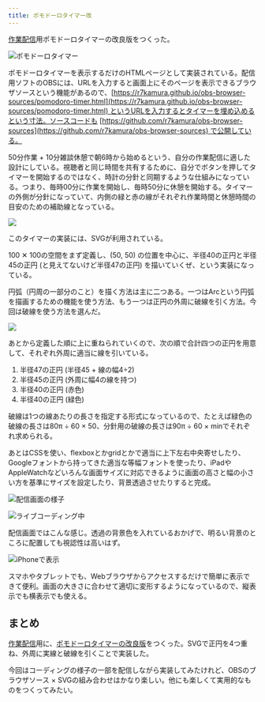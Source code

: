 ```yaml
---
title: ポモドーロタイマー改
---
```

[作業配信](https://www.youtube.com/c/r7kamura)用ポモドーロタイマーの改良版をつくった。

![](https://lh6.googleusercontent.com/BEwktBO-NgDCOP1-kzVF3PSec_Y7ASejv6uPwoI867CQVGWPsCGe3MNvO3XUtmFNLJZ-eFNzPJdCc9d6-hC-tEG50eheQWQM_y_4xFin3HsERZ2rykn7XKxhB_9XnKBYQRwGsCRLr1yxGN5vAHekQbZ8jiMwBqi94ZT68QZAKcdTEBPJvxxJM--xm4g3dg "ポモドーロタイマー")

ポモドーロタイマーを表示するだけのHTMLページとして実装されている。配信用ソフトのOBSには、URLを入力すると画面上にそのページを表示できるブラウザソースという機能があるので、[https://r7kamura.github.io/obs-browser-sources/pomodoro-timer.html](https://r7kamura.github.io/obs-browser-sources/pomodoro-timer.html) というURLを入力するとタイマーを埋め込めるという寸法。ソースコードも [https://github.com/r7kamura/obs-browser-sources](https://github.com/r7kamura/obs-browser-sources) で公開している。

50分作業 + 10分雑談休憩で朝6時から始めるという、自分の作業配信に適した設計にしている。視聴者と同じ時間を共有するために、自分でボタンを押してタイマーを開始するのではなく、時計の分針と同期するような仕組みになっている。つまり、毎時00分に作業を開始し、毎時50分に休憩を開始する。タイマーの外側が分針になっていて、内側の緑と赤の線がそれぞれ作業時間と休憩時間の目安のための補助線となっている。

![](https://lh4.googleusercontent.com/F9-MXGhkeNx3fVtm8Q_4Lf9sM445TumP4E5N_QkA8LOkGjrOJRukAI8aVKhjLvm9btoAVK8rAkznKeNsSvTZ_lEpOsuy9oNwOCdOcdzNyshZvS60jFXEyQrcQwA0r1tjDybt6M7fIlUM_rP9yOnipkSOziyo_SFFfNkz6q8ALILTpTRtBEmEG9B_NNuhuw)

このタイマーの実装には、SVGが利用されている。

100 ✕ 100の空間をまず定義し、(50, 50) の位置を中心に、半径40の正円と半径45の正円 (と見えてないけど半径47の正円) を描いていくぜ、という実装になっている。

円弧（円周の一部分のこと）を描く方法は主に二つある。一つはArcという円弧を描画するための機能を使う方法、もう一つは正円の外周に破線を引く方法。今回は破線を使う方法を選んだ。

![](https://lh5.googleusercontent.com/-fS5TmneCMCMPMZcwlRefM_2ztLS--DPMi1sfCthyiejqYLz60TrnG278HixGpfZYUXLPlJ-EUo2-GLydVZ34zXWI-DUhpGFAcqaaYSvQtvUTDqxeqZmjAh1QtKMJmDYb111t1K-9UGxsU5TEb6GBvCH4ckZ7eWTicFg2-hkWAJq4gaa8RQJsi5DGo9eiQ)

あとから定義した順に上に重ねられていくので、次の順で合計四つの正円を用意して、それぞれ外周に適当に線を引いている。

1.  半径47の正円 (半径45 + 線の幅4÷2)
2.  半径45の正円 (外周に幅4の線を持つ)
3.  半径40の正円 (赤色)
4.  半径40の正円 (緑色)

破線は1つの線あたりの長さを指定する形式になっているので、たとえば緑色の破線の長さは80π ÷ 60 × 50、分針用の破線の長さは90π ÷ 60 × minでそれぞれ求められる。

あとはCSSを使い、flexboxとかgridとかで適当に上下左右中央寄せしたり、Googleフォントから持ってきた適当な等幅フォントを使ったり、iPadやAppleWatchなどいろんな画面サイズに対応できるように画面の高さと幅の小さい方を基準にサイズを設定したり、背景透過させたりすると完成。

![](https://lh5.googleusercontent.com/alj7YjF_pQjbBc2mlaXykNkf1GoiXOob0oxXTlXIZrtZv5PxicfJSt2vEGJRvZiU4xQjBwsIB3B-Oy3c2E6o3t6z0AcE86xjq0QqOcRW7wdh2-xN_fY22acTexf_ku_ZsgEEklEpm3vCYDpw9B07dserzs-Sdmd1lZwUj-TJnAiMn99OZkIApPg2yvtIrQ "配信画面の様子")

![](https://lh6.googleusercontent.com/9fNNYDdR5yDlfgUbfJ6ZZYD6KuyfSZKVfrIhD8TMBtEFJFxz263YtBpB7sUHrfib9xGzuM34mV-O5A5aOdxMbym-AW3YtsvnChGMwcynVqxUBWTu57UnYcE8ajeKGzK9xl3GxcNqS9mx0JKItsQ1TbO-qSRsTo7lLI38_c2VIq-uFxOMmWzLeXtWAxvotA "ライブコーディング中")

配信画面ではこんな感じ。透過の背景色を入れているおかげで、明るい背景のところに配置しても視認性は高いはず。

![](https://lh5.googleusercontent.com/Wxb_pAYYiUSeRVNTgsDZyaJ5a0EKeQuie0J5Q0H7BhSBkA7u6KQ-tOeAnJur9WYrOsnINjWuD96ZIKYTATgiI3Ji-rBYVk4vE2omV4MdjcoU05MwlAJd40GZfWez8HGi2msM4pZTK_IAtY3JvgPptDaiIVVcCbNJNKPdYP96lashl18PHb3Lbnn59pH5Rg "iPhoneで表示")

スマホやタブレットでも、Webブラウザからアクセスするだけで簡単に表示できて便利。画面の大きさに合わせて適切に変形するようになっているので、縦表示でも横表示でも使える。

まとめ
---

[作業配信](https://www.youtube.com/c/r7kamura)用に、[ポモドーロタイマーの改良版](https://github.com/r7kamura/obs-browser-sources)をつくった。SVGで正円を4つ重ね、外周に実線と破線を引くことで実装した。

今回はコーディングの様子の一部を配信しながら実装してみたけれど、OBSのブラウザソース × SVGの組み合わせはかなり楽しい。他にも楽しくて実用的なものをつくってみたい。
